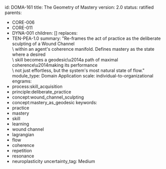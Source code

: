 id: DOMA-161
title: The Geometry of Mastery
version: 2.0
status: ratified
parents:
- CORE-006
- CORE-011
- DYNA-001
children: []
replaces:
- TEN-PEA-1.0
summary: "Re-frames the act of practice as the deliberate sculpting of a Wound Channel\
  \ within an agent's coherence manifold. Defines mastery as the state where a desired\
  \ skill becomes a geodesic\u2014a path of maximal coherence\u2014making its performance\
  \ not just effortless, but the system's most natural state of flow."
module_type: Domain Application
scale: individual-to-organizational
engrams:
- process:skill_acquisition
- principle:deliberate_practice
- concept:wound_channel_sculpting
- concept:mastery_as_geodesic
keywords:
- practice
- mastery
- skill
- learning
- wound channel
- lagrangian
- flow
- coherence
- repetition
- resonance
- neuroplasticity
uncertainty_tag: Medium